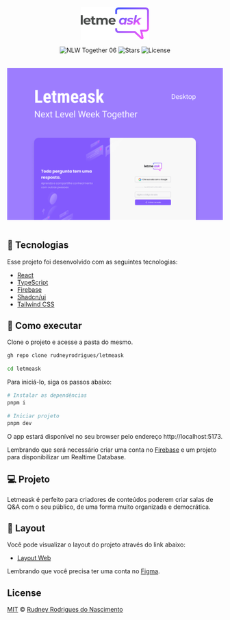 <div style="display: flex; justify-content: center; align-items: center; width: 100%;">
  <img alt="Letmeask" src=".github/images/logo.svg" width="160px">
</div>

<div style="display: flex; gap: 4px; justify-content: center; align-items: center; width: 100%; margin: 16px 0;">
  <img src="https://img.shields.io/static/v1?label=NLW&message=06&color=8257E5&labelColor=000000" alt="NLW Together 06" />

  <img src="https://img.shields.io/github/stars/rudneyrodrigues/letmeask?label=stars&message=MIT&color=8257E5&labelColor=000000" alt="Stars">

  <img  src="https://img.shields.io/static/v1?label=license&message=MIT&color=8257E5&labelColor=000000" alt="License">
</div>

<br>

<div align="center" style="display: flex; justify-content: center; align-items: center; width: 100%;">
    <img alt="Letmeask" src=".github/images/cover.png" />
</div>

<br>

## 🧪 Tecnologias

Esse projeto foi desenvolvido com as seguintes tecnologias:

- [React](https://reactjs.org)
- [TypeScript](https://www.typescriptlang.org/)
- [Firebase](https://firebase.google.com/)
- [Shadcn/ui](https://ui.shadcn.com/)
- [Tailwind CSS](https://tailwindcss.com/)

## 🚀 Como executar

Clone o projeto e acesse a pasta do mesmo.

```bash
gh repo clone rudneyrodrigues/letmeask
```

```bash
cd letmeask
```

Para iniciá-lo, siga os passos abaixo:

```bash
# Instalar as dependências
pnpm i
```

```bash
# Iniciar projeto
pnpm dev
```

O app estará disponível no seu browser pelo endereço http://localhost:5173.

Lembrando que será necessário criar uma conta no [Firebase](https://firebase.google.com/) e um projeto para disponibilizar um Realtime Database.

## 💻 Projeto

Letmeask é perfeito para criadores de conteúdos poderem criar salas de Q&A com o seu público, de uma forma muito organizada e democrática.

## 🔖 Layout

Você pode visualizar o layout do projeto através do link abaixo:

- [Layout Web](https://www.figma.com/community/file/1009824839797878169/Letmeask)

Lembrando que você precisa ter uma conta no [Figma](http://figma.com/).

## License

[MIT](LICENSE) © [Rudney Rodrigues do Nascimento](https://rudneyrodrigues.dev.br)
